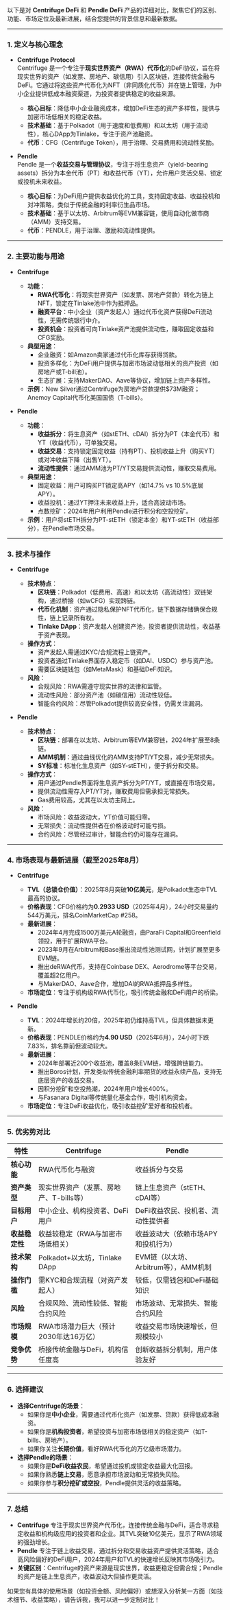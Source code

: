 以下是对 **Centrifuge DeFi** 和 **Pendle DeFi** 产品的详细对比，聚焦它们的区别、功能、市场定位及最新进展，结合您提供的背景信息和最新数据。

---

### 1. **定义与核心理念**
- **Centrifuge Protocol**  
  Centrifuge 是一个专注于**现实世界资产（RWA）代币化**的DeFi协议，旨在将现实世界的资产（如发票、房地产、碳信用）引入区块链，连接传统金融与DeFi。它通过将这些资产代币化为NFT（非同质化代币）并在链上管理，为中小企业提供低成本融资渠道，为投资者提供稳定的收益来源。  
  - **核心目标**：降低中小企业融资成本，增加DeFi生态的资产多样性，提供与加密市场低相关的稳定收益。  
  - **技术基础**：基于Polkadot（用于速度和低费用）和以太坊（用于流动性），核心DApp为Tinlake，专注于资产池融资。  
  - **代币**：CFG（Centrifuge Token），用于治理、交易费用和流动性奖励。

- **Pendle**  
  Pendle 是一个**收益交易与管理协议**，专注于将生息资产（yield-bearing assets）拆分为本金代币（PT）和收益代币（YT），允许用户灵活交易、锁定或投机未来收益。  
  - **核心目标**：为DeFi用户提供收益优化的工具，支持固定收益、收益投机和对冲策略，类似于传统金融的利率衍生品市场。  
  - **技术基础**：基于以太坊、Arbitrum等EVM兼容链，使用自动化做市商（AMM）支持交易。  
  - **代币**：PENDLE，用于治理、激励和流动性提供。

---

### 2. **主要功能与用途**
- **Centrifuge**  
  - **功能**：
    - **RWA代币化**：将现实世界资产（如发票、房地产贷款）转化为链上NFT，锁定在Tinlake池中作为抵押品。
    - **融资平台**：中小企业（资产发起人）通过代币化资产获得DeFi流动性，无需传统银行中介。
    - **投资机会**：投资者可向Tinlake资产池提供流动性，赚取固定收益和CFG奖励。
  - **典型用途**：
    - 企业融资：如Amazon卖家通过代币化库存获得贷款。
    - 投资多样化：为DeFi用户提供与加密市场波动低相关的资产投资（如房地产或T-bill池）。
    - 生态扩展：支持MakerDAO、Aave等协议，增加链上资产多样性。  
  - **示例**：New Silver通过Centrifuge为房地产贷款提供$73M融资；Anemoy Capital代币化美国国债（T-bills）。[](https://decrypt.co/122242/how-centrifuge-is-making-defi-impactful-with-real-world-assets)[](https://blockworks.co/news/centrifuge-real-world-assets-tokenization-ethereum)

- **Pendle**  
  - **功能**：
    - **收益拆分**：将生息资产（如stETH、cDAI）拆分为PT（本金代币）和YT（收益代币），可单独交易。
    - **收益交易**：支持锁定固定收益（持有PT）、投机收益上升（购买YT）或对冲收益下降（出售YT）。
    - **流动性提供**：通过AMM池为PT/YT交易提供流动性，赚取交易费用。
  - **典型用途**：
    - 固定收益：用户可购买PT锁定高APY（如14.7% vs 10.5%底层APY）。
    - 收益投机：通过YT押注未来收益上升，适合高波动市场。
    - 点数挖矿：2024年用户利用Pendle进行积分和空投挖矿。[](https://www.coingecko.com/learn/pendle)
  - **示例**：用户将stETH拆分为PT-stETH（锁定本金）和YT-stETH（收益部分），在Pendle市场交易。

---

### 3. **技术与操作**
- **Centrifuge**  
  - **技术特点**：
    - **区块链**：Polkadot（低费用、高速）和以太坊（高流动性）双链架构，通过桥接（如wCFG）实现跨链。
    - **代币化机制**：资产通过隐私保护NFT代币化，链下数据存储确保合规性，链上记录所有权。
    - **Tinlake DApp**：资产发起人创建资产池，投资者提供流动性，收益基于资产表现。
  - **操作方式**：
    - 资产发起人需通过KYC/合规流程上链资产。
    - 投资者通过Tinlake界面存入稳定币（如DAI、USDC）参与资产池。
    - 需要区块链钱包（如MetaMask）和基础DeFi知识。
  - **风险**：
    - 合规风险：RWA需遵守现实世界的法律和监管。
    - 流动性风险：部分资产池（如碳信用）流动性较低。
    - 智能合约风险：尽管Polkadot提供较高安全性，仍需关注漏洞。[](https://coinmarketcap.com/currencies/centrifuge/)

- **Pendle**  
  - **技术特点**：
    - **区块链**：部署在以太坊、Arbitrum等EVM兼容链，2024年扩展至8条链。
    - **AMM机制**：通过曲线优化的AMM支持PT/YT交易，减少无常损失。
    - **SY标准**：标准化生息资产（如SY-stETH），便于拆分和交易。
  - **操作方式**：
    - 用户通过Pendle界面将生息资产拆分为PT/YT，或直接在市场交易。
    - 提供流动性需存入PT/YT对，赚取费用但需承担无常损失。
    - Gas费用较高，尤其在以太坊主网上。
  - **风险**：
    - 市场风险：收益波动大，YT价值可能归零。
    - 无常损失：流动性提供者在价格波动时可能亏损。
    - 合约风险：尽管经过审计，智能合约仍可能存在漏洞。[](https://www.coingecko.com/learn/pendle)

---

### 4. **市场表现与最新进展（截至2025年8月）**
- **Centrifuge**  
  - **TVL（总锁仓价值）**：2025年8月突破**10亿美元**，是Polkadot生态中TVL最高的协议。
  - **价格表现**：CFG价格约为**0.2933 USD**（2025年4月），24小时交易量约544万美元，排名CoinMarketCap #258。[](https://coinmarketcap.com/currencies/centrifuge/)
  - **最新进展**：
    - 2024年4月完成1500万美元A轮融资，由ParaFi Capital和Greenfield领投，用于扩展RWA平台。[](https://blockworks.co/news/centrifuge-fundraise-real-world-assets)
    - 2023年9月在Arbitrum和Base推出流动性池测试网，计划扩展至更多EVM链。[](https://blockworks.co/news/centrifuge-real-world-assets-tokenization-ethereum)
    - 推出deRWA代币，支持在Coinbase DEX、Aerodrome等平台交易，覆盖超2亿用户。
    - 与MakerDAO、Aave合作，增加DAI的RWA抵押品多样性。[](https://centrifuge.io)
  - **市场定位**：专注于机构级RWA代币化，吸引传统金融和DeFi用户的桥梁。

- **Pendle**  
  - **TVL**：2024年增长约20倍，2025年初仍维持高TVL，但具体数据未更新。[](https://www.coingecko.com/learn/pendle)
  - **价格表现**：PENDLE价格约为**4.90 USD**（2025年6月），24小时下跌7.83%，排名靠前但波动较大。
  - **最新进展**：
    - 2024年部署近200个收益池，覆盖8条EVM链，增强跨链能力。[](https://www.coingecko.com/learn/pendle)
    - 推出Boros计划，开发类似传统金融利率期货的收益永续产品，支持无底层资产的收益交易。[](https://www.coingecko.com/learn/pendle)
    - 因积分挖矿和空投热潮，2024年用户增长400%。[](https://www.coingecko.com/learn/pendle)
    - 与Fasanara Digital等传统量化基金合作，吸引机构资金。
  - **市场定位**：专注DeFi收益优化，吸引收益挖矿爱好者和投机者。

---

### 5. **优劣势对比**
| 特性                | Centrifuge                                   | Pendle                                      |
|---------------------|---------------------------------------------|-------------------------------------------|
| **核心功能**        | RWA代币化与融资                             | 收益拆分与交易                            |
| **资产类型**        | 现实世界资产（发票、房地产、T-bills等）     | 链上生息资产（stETH、cDAI等）             |
| **目标用户**        | 中小企业、机构投资者、DeFi用户              | DeFi收益农民、投机者、流动性提供者        |
| **收益稳定性**      | 收益较稳定（RWA与加密市场低相关）           | 收益波动大（依赖市场APY和投机行为）      |
| **技术架构**        | Polkadot+以太坊，Tinlake DApp               | EVM链（以太坊、Arbitrum等），AMM机制      |
| **操作门槛**        | 需KYC和合规流程（对资产发起人）             | 较低，仅需钱包和DeFi基础知识              |
| **风险**            | 合规风险、流动性较低、智能合约风险          | 市场波动、无常损失、智能合约风险          |
| **市场规模**        | RWA市场潜力巨大（预计2030年达16万亿）       | 收益交易市场快速增长，但规模较小          |
| **竞争优势**        | 桥接传统金融与DeFi，机构信任度高            | 创新收益拆分机制，用户体验友好            |

---

### 6. **选择建议**
- **选择Centrifuge的场景**：
  - 如果你是**中小企业**，需要通过代币化资产（如发票、贷款）获得低成本融资。
  - 如果你是**机构投资者**，希望投资与加密市场低相关的稳定资产（如T-bills、房地产）。
  - 如果你关注**长期价值**，看好RWA代币化的万亿级市场潜力。
- **选择Pendle的场景**：
  - 如果你是**DeFi收益农民**，希望通过投机或锁定收益最大化回报。
  - 如果你熟悉**链上交易**，愿意承担市场波动和无常损失风险。
  - 如果你参与**积分挖矿或空投**，Pendle提供灵活的收益策略。

---

### 7. **总结**
- **Centrifuge** 专注于现实世界资产代币化，连接传统金融与DeFi，适合寻求稳定收益和机构级应用的投资者和企业。其TVL突破10亿美元，显示了RWA领域的强劲增长。
- **Pendle** 专注于链上收益交易，通过拆分和交易收益资产提供灵活策略，适合高风险偏好的DeFi用户，2024年用户和TVL的快速增长反映其市场吸引力。
- **关键区别**：Centrifuge的资产来源是现实世界，收益更稳定但需合规；Pendle的资产是链上生息资产，收益波动大但操作更灵活。

如果您有具体的使用场景（如投资金额、风险偏好）或想深入分析某一方面（如技术细节、收益策略），请告诉我，我可以进一步定制对比！
